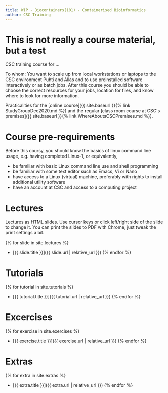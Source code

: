 ```yaml
---
title: WIP - Biocontainers(101) - Containerised Bioinformatics
author: CSC Training
---
```


# This is not really a course material, but a test

CSC training course for ...

To whom: You want to scale up from local workstations
or laptops to the CSC environment Puhti and Allas and
to use preinstalled software interactively or as batch
jobs.
After this course you should be able to choose the correct
resources for your jobs, location for files, and know where
to look for more information.

Practicalities for the [online course]({{ site.baseurl }}{% link
StudyGroupDec2020.md %}) and the regular [class room course at CSC's
premises]({{ site.baseurl }}{% link WhereAboutsCSCPremises.md %}).


# Course pre-requirements

Before this coursy, you should know the basics of linux command line
usage, e.g. having completed Linux-1, or equivalently,

- be familiar with basic Linux command line use and shell programming
- be familiar with some text editor such as Emacs, Vi or Nano
- have access to a Linux (virtual) machine, preferably with rights to
  install additional utility software
- have an account at CSC and access to a computing project

# Lectures

Lectures as HTML slides. Use cursor keys or click left/right side of
the slide to change it. You can print the slides to PDF with Chrome,
just tweak the print settings a bit.

{% for slide in site.lectures %}
- [{{ slide.title }}]({{ slide.url | relative_url }})
{% endfor %}


# Tutorials

{% for tutorial in site.tutorials %}
- [{{ tutorial.title }}]({{ tutorial.url | relative_url }})
{% endfor %}

# Excercises

{% for exercise in site.exercises %}
- [{{ exercise.title }}]({{ exercise.url | relative_url }})
{% endfor %}


# Extras

{% for extra in site.extras %}
- [{{ extra.title }}]({{ extra.url | relative_url }})
{% endfor %}
